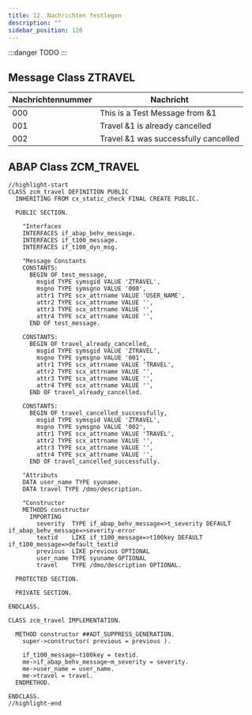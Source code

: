 ```yaml
---
title: 12. Nachrichten festlegen
description: ""
sidebar_position: 120
---
```


:::danger TODO
:::

## Message Class ZTRAVEL

| Nachrichtennummer | Nachricht                            |
| ----------------- | ------------------------------------ |
| 000               | This is a Test Message from &1       |
| 001               | Travel &1 is already cancelled       |
| 002               | Travel &1 was successfully cancelled |

## ABAP Class ZCM_TRAVEL

```abap title="ZCM_TRAVEL" showLineNumbers
//highlight-start
CLASS zcm_travel DEFINITION PUBLIC
  INHERITING FROM cx_static_check FINAL CREATE PUBLIC.

  PUBLIC SECTION.

    "Interfaces
    INTERFACES if_abap_behv_message.
    INTERFACES if_t100_message.
    INTERFACES if_t100_dyn_msg.

    "Message Constants
    CONSTANTS:
      BEGIN OF test_message,
        msgid TYPE symsgid VALUE 'ZTRAVEL',
        msgno TYPE symsgno VALUE '000',
        attr1 TYPE scx_attrname VALUE 'USER_NAME',
        attr2 TYPE scx_attrname VALUE '',
        attr3 TYPE scx_attrname VALUE '',
        attr4 TYPE scx_attrname VALUE '',
      END OF test_message.

    CONSTANTS:
      BEGIN OF travel_already_cancelled,
        msgid TYPE symsgid VALUE 'ZTRAVEL',
        msgno TYPE symsgno VALUE '001',
        attr1 TYPE scx_attrname VALUE 'TRAVEL',
        attr2 TYPE scx_attrname VALUE '',
        attr3 TYPE scx_attrname VALUE '',
        attr4 TYPE scx_attrname VALUE '',
      END OF travel_already_cancelled.

    CONSTANTS:
      BEGIN OF travel_cancelled_successfully,
        msgid TYPE symsgid VALUE 'ZTRAVEL',
        msgno TYPE symsgno VALUE '002',
        attr1 TYPE scx_attrname VALUE 'TRAVEL',
        attr2 TYPE scx_attrname VALUE '',
        attr3 TYPE scx_attrname VALUE '',
        attr4 TYPE scx_attrname VALUE '',
      END OF travel_cancelled_successfully.

    "Attributs
    DATA user_name TYPE syuname.
    DATA travel TYPE /dmo/description.

    "Constructor
    METHODS constructor
      IMPORTING
        severity  TYPE if_abap_behv_message=>t_severity DEFAULT if_abap_behv_message=>severity-error
        textid    LIKE if_t100_message=>t100key DEFAULT if_t100_message=>default_textid
        previous  LIKE previous OPTIONAL
        user_name TYPE syuname OPTIONAL
        travel    TYPE /dmo/description OPTIONAL.

  PROTECTED SECTION.

  PRIVATE SECTION.

ENDCLASS.

CLASS zcm_travel IMPLEMENTATION.

  METHOD constructor ##ADT_SUPPRESS_GENERATION.
    super->constructor( previous = previous ).

    if_t100_message~t100key = textid.
    me->if_abap_behv_message~m_severity = severity.
    me->user_name = user_name.
    me->travel = travel.
  ENDMETHOD.

ENDCLASS.
//highlight-end
```
